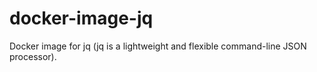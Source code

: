 # docker-image-jq
Docker image for jq (jq is a lightweight and flexible command-line JSON processor).
